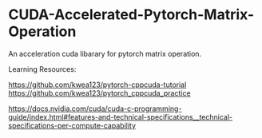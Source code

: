 # CUDA-Accelerated-Pytorch-Matrix-Operation
An acceleration cuda libarary for pytorch matrix operation.

Learning Resources:

https://github.com/kwea123/pytorch-cppcuda-tutorial
https://github.com/kwea123/pytorch_cppcuda_practice

https://docs.nvidia.com/cuda/cuda-c-programming-guide/index.html#features-and-technical-specifications__technical-specifications-per-compute-capability
